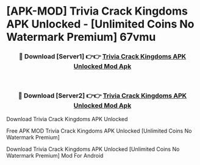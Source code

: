 # [APK-MOD] Trivia Crack Kingdoms APK Unlocked - [Unlimited Coins No Watermark Premium] 67vmu



<div align="center">
<h3>🔴 Download [Server1] 👉👉 <a href="https://momento.my/?title=Trivia_Crack_Kingdoms_APK_Unlocked">Trivia Crack Kingdoms APK Unlocked Mod Apk</a></h3><br>

<h3>🔴 Download [Server2] 👉👉 <a href="https://momento.my/?title=Trivia_Crack_Kingdoms_APK_Unlocked">Trivia Crack Kingdoms APK Unlocked Mod Apk</a></h3>
</div>



Download Trivia Crack Kingdoms APK Unlocked 

Free APK MOD Trivia Crack Kingdoms APK Unlocked [Unlimited Coins No Watermark Premium]

Download Trivia Crack Kingdoms APK Unlocked [Unlimited Coins No Watermark Premium] Mod For Android
